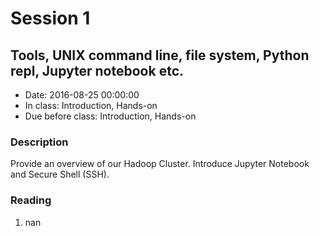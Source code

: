 # Session 1
## Tools, UNIX command line, file system, Python repl, Jupyter notebook etc.
- Date: 2016-08-25 00:00:00
- In class: Introduction, Hands-on
- Due before class: Introduction, Hands-on
### Description
Provide an overview of our Hadoop Cluster. Introduce Jupyter Notebook and Secure Shell (SSH).
### Reading
1. nan

